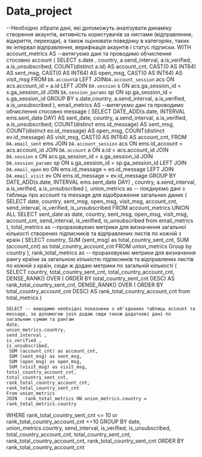 # Data_project
--Необхідно зібрати дані, які допоможуть аналізувати динаміку створення акаунтів, активність користувачів за листами (відправлення, відкриття, переходи), а також оцінювати поведінку в категоріях, таких як інтервал відправлення, верифікація акаунтів і статус підписки. 
WITH
  account_metrics AS --витягуємо дані та проводимо обчислення стосовно account
  (
  SELECT
    s.date ,
    country,
    a.send_interval,
    a.is_verified,
    a.is_unsubscribed,
    COUNT(distinct a.id) AS account_cnt,
     CAST(0 AS INT64) AS sent_msg,
     CAST(0 AS INT64) AS open_msg,
     CAST(0 AS INT64) AS visit_msg
  FROM
    `DA.account`a
  LEFT JOIN`DA.account_session` acs ON acs.account_id = a.id
  LEFT JOIN `DA.session` s ON acs.ga_session_id = s.ga_session_id
  JOIN `DA.session_params` sp ON sp.ga_session_id = s.ga_session_id
  GROUP BY
    s.date,country,
    a.send_interval,
    a.is_verified,
    a.is_unsubscribed
    ),
    email_metrics AS  --витягуємо дані та проводимо обчислення стосовно message
  (
  SELECT
    DATE_ADD(s.date, INTERVAL ems.sent_date DAY) AS sent_date,
    country,
    a.send_interval,
    a.is_verified,
    a.is_unsubscribed,
    COUNT(distinct ems.id_message) AS sent_msg,
    COUNT(distinct eo.id_message) AS open_msg,
    COUNT(distinct ev.id_message) AS visit_msg,
    CAST(0 AS INT64) AS account_cnt,
  FROM
    `DA.email_sent` ems
  JOIN `DA.account_session` acs ON ems.id_account = acs.account_id
  JOIN `DA.account` a ON a.id = acs.account_id
  JOIN `DA.session` s ON acs.ga_session_id = s.ga_session_id
  JOIN `DA.session_params` sp ON s.ga_session_id = sp.ga_session_id
  LEFT JOIN `DA.email_open` eo ON ems.id_message = eo.id_message
  LEFT JOIN `DA.email_visit` ev ON ems.id_message = ev.id_message
  GROUP BY
    DATE_ADD(s.date, INTERVAL ems.sent_date DAY) ,
    country,  a.send_interval,
    a.is_verified,
    a.is_unsubscribed
    ),
     union_metrics as -- поєднуємо дані з таблиць про account та message для відображення загальних даних
    (
      SELECT
    date,
    country,
    sent_msg,
    open_msg,
    visit_msg,
    account_cnt,
    send_interval,
    is_verified,
    is_unsubscribed
    FROM account_metrics
    UNION ALL
    SELECT
    sent_date as date,
    country,
    sent_msg,
    open_msg,
    visit_msg,
    account_cnt,
    send_interval,
    is_verified,
    is_unsubscribed
    from  email_metrics
    ),
    total_metrics as --прораховуємо метрики для визначення загальної кількості створених підписників та відправлених листів по кожній з країн
    (
         SELECT
  country,
  SUM (sent_msg)  as total_country_sent_cnt,
  SUM (account_cnt)  as total_country_account_cnt
  FROM union_metrics
  Group by country
   ),
  rank_total_metrics as -- прораховуємо метрики для визначення рангу країни за загальною кількістю підписників та відправлених листів по кожній з країн, сюди ж додаю метрики по загальній кількості
  (
SELECT country,
total_country_sent_cnt,
total_country_account_cnt,
DENSE_RANK() OVER ( ORDER BY  total_country_sent_cnt DESC) AS rank_total_country_sent_cnt,
DENSE_RANK() OVER ( ORDER BY total_country_account_cnt DESC) AS rank_total_country_account_cnt
from total_metrics
)
 
    SELECT -- виводимо необхідні показники з об'єднаних таблиць account та message, за допомогою join додаю сюди також додаткові дані по загальним сумам та рангам
    date,
    union_metrics.country,
    send_interval ,
    is_verified ,
    is_unsubscribed,
     SUM (account_cnt) as account_cnt,
     SUM (sent_msg) as sent_msg,
     SUM (open_msg) as open_msg,
     SUM (visit_msg) as visit_msg,
    total_country_account_cnt,
    total_country_sent_cnt,
    rank_total_country_account_cnt,
    rank_total_country_sent_cnt
    From union_metrics
    JOIN   rank_total_metrics ON union_metrics.country =  rank_total_metrics.country
  WHERE rank_total_country_sent_cnt <= 10 or rank_total_country_account_cnt <=10
   GROUP BY date,
union_metrics.country,
send_interval,
is_verified,
is_unsubscribed,
total_country_account_cnt,
total_country_sent_cnt,
rank_total_country_account_cnt,
rank_total_country_sent_cnt
ORDER BY rank_total_country_account_cnt
